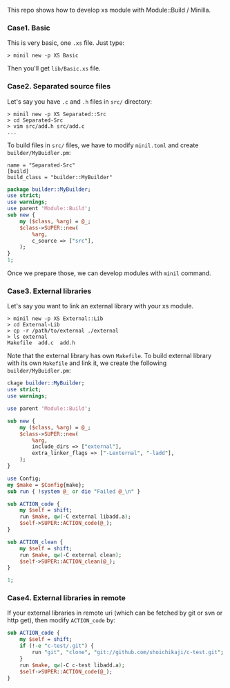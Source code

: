This repo shows how to develop xs module with Module::Build / Minilla.

### Case1. Basic

This is very basic, one `.xs` file. Just type:

    > minil new -p XS Basic

Then you'll get `lib/Basic.xs` file.

### Case2. Separated source files

Let's say you have `.c` and `.h` files in `src/` directory:

    > minil new -p XS Separated::Src
    > cd Separated-Src
    > vim src/add.h src/add.c
    ...

To build files in `src/` files,
we have to modify `minil.toml` and create `builder/MyBuidler.pm`:
```
name = "Separated-Src"
[build]
build_class = "builder::MyBuilder"
```
```perl
package builder::MyBuilder;
use strict;
use warnings;
use parent 'Module::Build';
sub new {
    my ($class, %arg) = @_;
    $class->SUPER::new(
        %arg,
        c_source => ["src"],
    );
}
1;
```

Once we prepare those, we can develop modules with `minil` command.

### Case3. External libraries

Let's say you want to link an external library with your xs module.

    > minil new -p XS External::Lib
    > cd External-Lib
    > cp -r /path/to/external ./external
    > ls external
    Makefile  add.c  add.h

Note that the external library has own `Makefile`.
To build external library with its own `Makefile` and link it,
we create the following `builder/MyBuidler.pm`:

```perl
ckage builder::MyBuilder;
use strict;
use warnings;

use parent 'Module::Build';

sub new {
    my ($class, %arg) = @_;
    $class->SUPER::new(
        %arg,
        include_dirs => ["external"],
        extra_linker_flags => ["-Lexternal", "-ladd"],
    );
}

use Config;
my $make = $Config{make};
sub run { !system @_ or die "Failed @_\n" }

sub ACTION_code {
    my $self = shift;
    run $make, qw(-C external libadd.a);
    $self->SUPER::ACTION_code(@_);
}

sub ACTION_clean {
    my $self = shift;
    run $make, qw(-C external clean);
    $self->SUPER::ACTION_clean(@_);
}

1;
```

### Case4. External libraries in remote

If your external libraries in remote uri
(which can be fetched by git or svn or http get),
then modify `ACTION_code` by:

```perl
sub ACTION_code {
    my $self = shift;
    if (!-e "c-test/.git") {
        run "git", "clone", "git://github.com/shoichikaji/c-test.git";
    }
    run $make, qw(-C c-test libadd.a);
    $self->SUPER::ACTION_code(@_);
}
```
